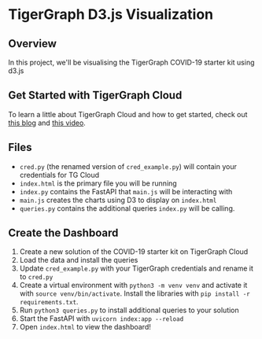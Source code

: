 # TigerGraph D3.js Visualization

## Overview

In this project, we'll be visualising the TigerGraph COVID-19 starter kit using d3.js

## Get Started with TigerGraph Cloud

To learn a little about TigerGraph Cloud and how to get started, check out [this blog](https://www.tigergraph.com/blog/getting-started-with-tigergraph-3-0/) and [this video](https://www.youtube.com/watch?v=NtNW2e8MfCQ).

## Files
* `cred.py` (the renamed version of `cred_example.py`) will contain your credentials for TG Cloud
* `index.html` is the primary file you will be running
* `index.py` contains the FastAPI that `main.js` will be interacting with
* `main.js` creates the charts using D3 to display on `index.html`
* `queries.py` contains the additional queries `index.py` will be calling.

## Create the Dashboard

1. Create a new solution of the COVID-19 starter kit on TigerGraph Cloud
2. Load the data and install the queries
3. Update `cred_example.py` with your TigerGraph credentials and rename it to `cred.py`
4. Create a virtual environment with `python3 -m venv venv` and activate it with `source venv/bin/activate`. Install the libraries with `pip install -r requirements.txt`.
5. Run `python3 queries.py` to install additional queries to your solution
6. Start the FastAPI with `uvicorn index:app --reload`
3. Open `index.html` to view the dashboard!

